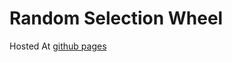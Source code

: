 # Random Selection Wheel

Hosted At [github pages](https://gktirkha.github.io/random_selector_flutter_hosted/#/home)